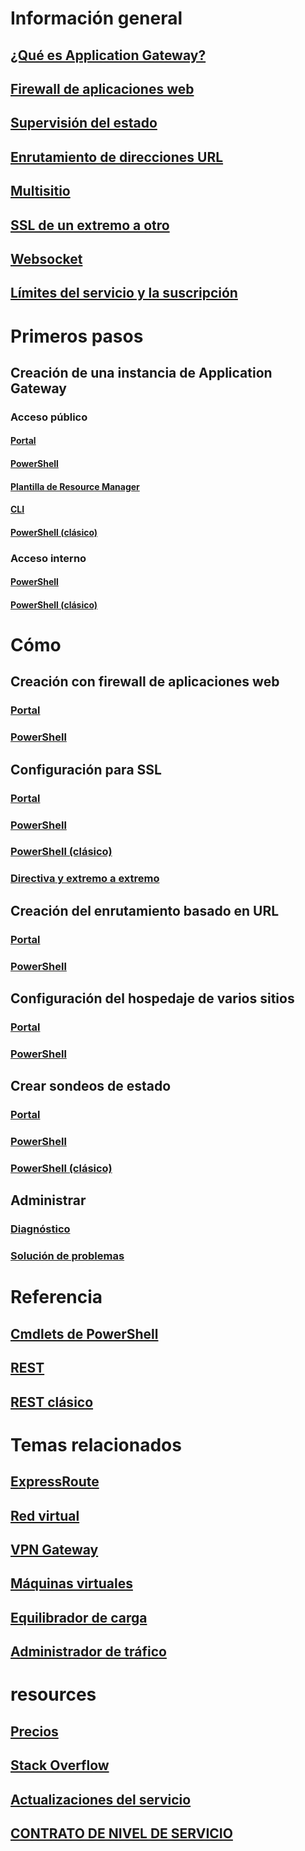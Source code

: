 # Información general
## [¿Qué es Application Gateway?](application-gateway-introduction.md)
## [Firewall de aplicaciones web](application-gateway-webapplicationfirewall-overview.md)
## [Supervisión del estado](application-gateway-probe-overview.md)
## [Enrutamiento de direcciones URL](application-gateway-url-route-overview.md)
## [Multisitio](application-gateway-multi-site-overview.md)
## [SSL de un extremo a otro](application-gateway-backend-ssl.md)
## [Websocket](application-gateway-websocket.md)
## [Límites del servicio y la suscripción](../azure-subscription-service-limits.md#application-gateway-limits.md)
# Primeros pasos
## Creación de una instancia de Application Gateway
### Acceso público
#### [Portal](application-gateway-create-gateway-portal.md)
#### [PowerShell](application-gateway-create-gateway-arm.md)
#### [Plantilla de Resource Manager](application-gateway-create-gateway-arm-template.md)
#### [CLI](application-gateway-create-gateway-arm-template.md)
#### [PowerShell (clásico)](application-gateway-create-gateway-arm-template.md)
### Acceso interno
#### [PowerShell](application-gateway-ilb-arm.md)
#### [PowerShell (clásico)](application-gateway-ilb.md)
# Cómo
## Creación con firewall de aplicaciones web
### [Portal](application-gateway-web-application-firewall-portal.md)
### [PowerShell](application-gateway-web-application-firewall-powershell.md)
## Configuración para SSL
### [Portal](application-gateway-ssl-portal.md)
### [PowerShell](application-gateway-ssl-arm.md)
### [PowerShell (clásico)](application-gateway-ssl.md)
### [Directiva y extremo a extremo](application-gateway-end-to-end-ssl-powershell.md)
## Creación del enrutamiento basado en URL
### [Portal](application-gateway-create-url-route-portal.md)
### [PowerShell](application-gateway-create-url-route-arm-ps.md)
## Configuración del hospedaje de varios sitios
### [Portal](application-gateway-create-multisite-portal.md)
### [PowerShell](application-gateway-create-multisite-azureresourcemanager-powershell.md)
## Crear sondeos de estado
### [Portal](application-gateway-create-probe-portal.md)
### [PowerShell](application-gateway-create-probe-ps.md)
### [PowerShell (clásico)](application-gateway-create-probe-classic-ps.md)
## Administrar
### [Diagnóstico](application-gateway-diagnostics.md)
### [Solución de problemas](application-gateway-troubleshooting-502.md)
# Referencia
## [Cmdlets de PowerShell](https://docs.microsoft.com/powershell/resourcemanager)
## [REST](https://msdn.microsoft.com/library/mt684941)
## [REST clásico](https://msdn.microsoft.com/library/azure/mt299393)

# Temas relacionados
## [ExpressRoute](/azure/expressroute/)
## [Red virtual](/azure/virtual-network/)
## [VPN Gateway](/azure/vpn-gateway/)
## [Máquinas virtuales](/azure/virtual-machines/)
## [Equilibrador de carga](/azure/load-balancer/)
## [Administrador de tráfico](/azure/traffic-manager/)
# resources
## [Precios](https://azure.microsoft.com/pricing/details/application-gateway/)
## [Stack Overflow](http://stackoverflow.com/questions/tagged/azure-application-gateway)  
## [Actualizaciones del servicio](https://azure.microsoft.com/updates/?product=application-gateway)
## [CONTRATO DE NIVEL DE SERVICIO](https://azure.microsoft.com/support/legal/sla/)


<!--HONumber=Nov16_HO2-->



